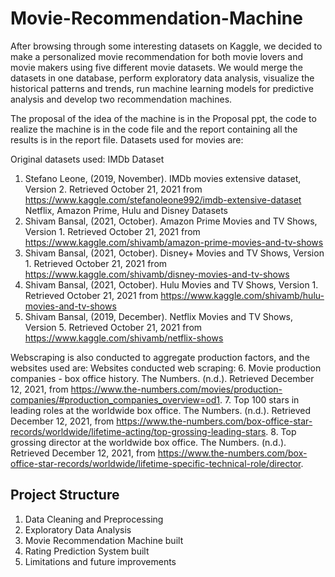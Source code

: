 # Movie-Recommendation-Machine
After browsing through some interesting datasets on Kaggle, we decided to make a personalized movie recommendation for both movie lovers and movie makers using five different movie datasets. We would merge the datasets in one database, perform exploratory data analysis, visualize the historical patterns and trends, run machine learning models for predictive analysis and develop two recommendation machines.

The proposal of the idea of the machine is in the Proposal ppt, the code to realize the machine is in the code file and the report containing all the results is in the report file. Datasets used for movies are:

Original datasets used:
IMDb Dataset
1. Stefano Leone, (2019, November). IMDb movies extensive dataset, Version 2. Retrieved October 21, 2021 from https://www.kaggle.com/stefanoleone992/imdb-extensive-dataset Netflix, Amazon Prime, Hulu and Disney Datasets
2. Shivam Bansal, (2021, October). Amazon Prime Movies and TV Shows, Version 1. Retrieved October 21, 2021 from https://www.kaggle.com/shivamb/amazon-prime-movies-and-tv-shows
3. Shivam Bansal, (2021, October). Disney+ Movies and TV Shows, Version 1. Retrieved October 21, 2021 from https://www.kaggle.com/shivamb/disney-movies-and-tv-shows
4. Shivam Bansal, (2021, October). Hulu Movies and TV Shows, Version 1. Retrieved October 21, 2021 from https://www.kaggle.com/shivamb/hulu-movies-and-tv-shows
5. Shivam Bansal, (2019, December). Netflix Movies and TV Shows, Version 5. Retrieved October 21, 2021 from https://www.kaggle.com/shivamb/netflix-shows

Webscraping is also conducted to aggregate production factors, and the websites used are:
Websites conducted web scraping:
6. Movie production companies - box office history. The Numbers. (n.d.). Retrieved December 12, 2021, from https://www.the-numbers.com/movies/production-companies/#production_companies_overview=od1.
7. Top 100 stars in leading roles at the worldwide box office. The Numbers. (n.d.). Retrieved December 12, 2021, from https://www.the-numbers.com/box-office-star-records/worldwide/lifetime-acting/top-grossing-leading-stars.
8. Top grossing director at the worldwide box office. The Numbers. (n.d.). Retrieved December 12, 2021, from https://www.the-numbers.com/box-office-star-records/worldwide/lifetime-specific-technical-role/director.

## Project Structure
1. Data Cleaning and Preprocessing
2. Exploratory Data Analysis
3. Movie Recommendation Machine built
4. Rating Prediction System built
5. Limitations and future improvements
